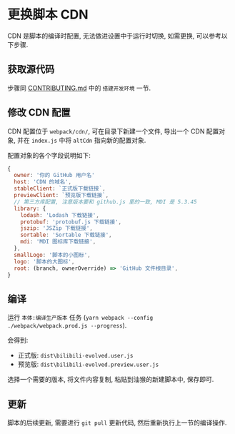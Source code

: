 # 更换脚本 CDN

CDN 是脚本的编译时配置, 无法做进设置中于运行时切换, 如需更换, 可以参考以下步骤.

## 获取源代码

步骤同 [CONTRIBUTING.md](../CONTRIBUTING.md#搭建开发环境) 中的 `搭建开发环境` 一节.

## 修改 CDN 配置

CDN 配置位于 `webpack/cdn/`, 可在目录下新建一个文件, 导出一个 CDN 配置对象, 并在 `index.js` 中将 `altCdn` 指向新的配置对象.

配置对象的各个字段说明如下:
```js
{
  owner: '你的 GitHub 用户名'
  host: 'CDN 的域名',
  stableClient: `正式版下载链接`,
  previewClient: `预览版下载链接`,
  // 第三方库配置, 注意版本要和 github.js 里的一致, MDI 是 5.3.45
  library: {
    lodash: 'Lodash 下载链接',
    protobuf: 'protobuf.js 下载链接',
    jszip: 'JSZip 下载链接',
    sortable: 'Sortable 下载链接',
    mdi: 'MDI 图标库下载链接',
  },
  smallLogo: '脚本的小图标',
  logo: '脚本的大图标',
  root: (branch, ownerOverride) => 'GitHub 文件根目录',
}
```

## 编译

运行 `本体:编译生产版本` 任务 (`yarn webpack --config ./webpack/webpack.prod.js --progress`).

会得到:
- 正式版: `dist\bilibili-evolved.user.js`
- 预览版: `dist\bilibili-evolved.preview.user.js`

选择一个需要的版本, 将文件内容复制, 粘贴到油猴的新建脚本中, 保存即可.

## 更新

脚本的后续更新, 需要进行 `git pull` 更新代码, 然后重新执行上一节的编译操作.
